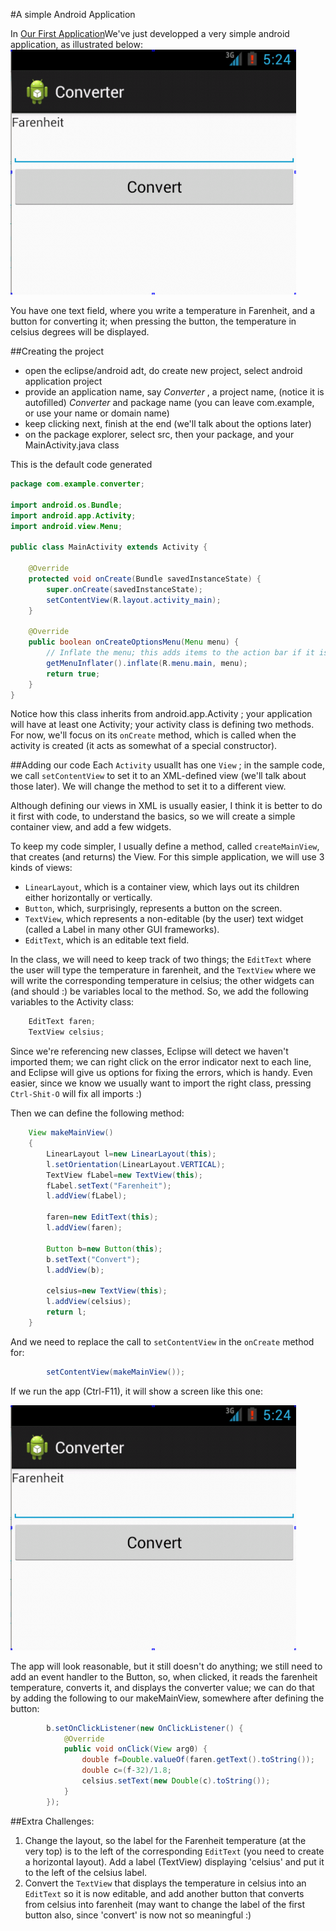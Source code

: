 #A simple Android Application

In [Our First Application](firstApp.md "blah blah")We've just developped a very simple android application, as illustrated below:
![screenshot](converter.png)

You have one text field, where you write a temperature in Farenheit, and a button for converting it; when pressing the button, the temperature in celsius degrees will be displayed.

##Creating the project
* open the eclipse/android adt, do create new project, select android application project
* provide an application name, say _Converter_ , a project name, (notice it is autofilled) _Converter_ and package name (you can leave com.example, or use your name or domain name)
* keep clicking next, finish at the end (we'll talk about the options later)
* on the package explorer, select src, then your package, and your MainActivity.java class


This is the default code generated
```java
package com.example.converter;

import android.os.Bundle;
import android.app.Activity;
import android.view.Menu;

public class MainActivity extends Activity {

    @Override
    protected void onCreate(Bundle savedInstanceState) {
        super.onCreate(savedInstanceState);
        setContentView(R.layout.activity_main);
    }

    @Override
    public boolean onCreateOptionsMenu(Menu menu) {
        // Inflate the menu; this adds items to the action bar if it is present.
        getMenuInflater().inflate(R.menu.main, menu);
        return true;
    }    
}
```

Notice how this class inherits from android.app.Activity ; your application will have at least one Activity; your activity class is defining two methods. For now, we'll focus on its `onCreate` method, which is called when the activity is created (it acts as somewhat of a special constructor).

##Adding our code
Each `Activity` usuallt has one `View` ; in the sample code, we call `setContentView` to set it to an XML-defined view (we'll talk about those later). We will change the method to set it to a different view.


Although defining our views in XML is usually easier, I think it is better to do it first with code, to understand the basics, so we will create a simple container view, and add a few widgets.

To keep my code simpler, I usually define a method, called `createMainView`, that creates (and returns) the View. For this simple application, we will use 3 kinds of views:
* `LinearLayout`, which is a container view, which lays out its children either horizontally or vertically.
* `Button`, which, surprisingly, represents a button on the screen.
* `TextView`, which represents a non-editable (by the user) text widget (called a Label in many other GUI frameworks).
* `EditText`, which is an editable text field.

In the class, we will need to keep track of two things; the `EditText` where the user will type the temperature in farenheit, and the `TextView` where we will write the corresponding temperature in celsius; the other widgets can (and should :) be variables local to the method. So, we add the following variables to the Activity class:
```java
	EditText faren;
	TextView celsius;
```

Since we're referencing new classes, Eclipse will detect we haven't imported them; we can right click on the error indicator next to each line, and Eclipse will give us options for fixing the errors, which is handy. Even easier, since we know we usually want to import the right class, pressing `Ctrl-Shit-O` will fix all imports :)

Then we can define the following method:
```java
	View makeMainView()
	{
		LinearLayout l=new LinearLayout(this);
		l.setOrientation(LinearLayout.VERTICAL);
		TextView fLabel=new TextView(this);
		fLabel.setText("Farenheit");
		l.addView(fLabel);
		
		faren=new EditText(this);
		l.addView(faren);
		
		Button b=new Button(this);
		b.setText("Convert");
		l.addView(b);
		
		celsius=new TextView(this);
		l.addView(celsius);
		return l;
	}
```

And we need to replace the call to `setContentView` in the `onCreate` method for:
```java
		setContentView(makeMainView());
```

If we run the app (Ctrl-F11), it will show a screen like this one:

![screenshot](converter.png)

The app will look reasonable, but it still doesn't do anything; we still need to add an event handler to the Button, so, when clicked, it reads the farenheit temperature, converts it, and displays the converter value; we can do that by adding the following to our makeMainView, somewhere after defining the button:

```java
		b.setOnClickListener(new OnClickListener() {
			@Override
			public void onClick(View arg0) {
				double f=Double.valueOf(faren.getText().toString());
				double c=(f-32)/1.8;
				celsius.setText(new Double(c).toString());
			}		
		});
```

##Extra Challenges:
1. Change the layout, so the label for the Farenheit temperature (at the very top) is to the left of the corresponding `EditText` (you need to create a horizontal layout). Add a label (TextView) displaying 'celsius' and put it to the left of the celsius label.
2. Convert the `TextView` that displays the temperature in celsius into an `EditText` so it is now editable, and add another button that converts from celsius into farenheit (may want to change the label of the first button also, since 'convert' is now not so meaningful :)
